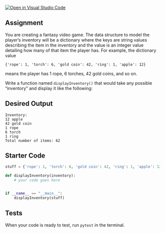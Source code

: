 [![Open in Visual Studio Code](https://classroom.github.com/assets/open-in-vscode-c66648af7eb3fe8bc4f294546bfd86ef473780cde1dea487d3c4ff354943c9ae.svg)](https://classroom.github.com/online_ide?assignment_repo_id=10734479&assignment_repo_type=AssignmentRepo)

## Assignment
You are creating a fantasy video game. The data structure to model the player’s inventory will be a dictionary where the keys are string values describing the item in the inventory and the value is an integer value detailing how many of that item the player has. For example, the dictionary value 

`{'rope': 1, 'torch': 6, 'gold coin': 42, 'ring': 1, 'apple': 12}` 

means the player has 1 rope, 6 torches, 42 gold coins, and so on.

Write a function named `displayInventory()` that would take any possible “inventory” and display it like the following:

## Desired Output
```
Inventory:
12 apple
42 gold coin
1 rope
6 torch
1 ring
Total number of items: 62
```

## Starter Code
```python
stuff = {'rope': 1, 'torch': 6, 'gold coin': 42, 'ring': 1, 'apple': 12}

def displayInventory(inventory):
    # your code goes here


if __name__ == "__main__":
    displayInventory(stuff)
```

## Tests
When your code is ready to test, run `pytest` in the terminal.

